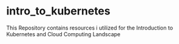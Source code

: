 # intro_to_kubernetes
This Repository contains resources i utilized for the Introduction to Kubernetes and Cloud Computing Landscape
